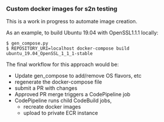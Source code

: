 ### Custom docker images for s2n testing

This is a work in progress to automate image creation.

As an example, to build Ubuntu 19.04 with OpenSSL1.1.1 locally:

```
$ gen_compose.py
$ REPOSITORY_URI=localhost docker-compose build ubuntu_19.04_OpenSSL_1_1_1-stable
```

The final workflow for this approach would be:

- Update gen_compose to add/remove OS flavors, etc
- regenerate the docker-compose file
- submit a PR with changes
- Approved PR merge triggers a CodePipeline job
- CodePipeline runs child CodeBuild jobs, 
  - recreate docker images
  - upload to private ECR instance

